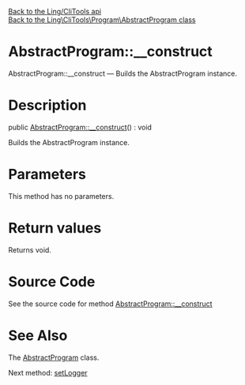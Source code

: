 [Back to the Ling/CliTools api](https://github.com/lingtalfi/CliTools/blob/master/doc/api/Ling/CliTools.md)<br>
[Back to the Ling\CliTools\Program\AbstractProgram class](https://github.com/lingtalfi/CliTools/blob/master/doc/api/Ling/CliTools/Program/AbstractProgram.md)


AbstractProgram::__construct
================



AbstractProgram::__construct — Builds the AbstractProgram instance.




Description
================


public [AbstractProgram::__construct](https://github.com/lingtalfi/CliTools/blob/master/doc/api/Ling/CliTools/Program/AbstractProgram/__construct.md)() : void




Builds the AbstractProgram instance.




Parameters
================

This method has no parameters.


Return values
================

Returns void.








Source Code
===========
See the source code for method [AbstractProgram::__construct](https://github.com/lingtalfi/CliTools/blob/master/Program/AbstractProgram.php#L97-L103)


See Also
================

The [AbstractProgram](https://github.com/lingtalfi/CliTools/blob/master/doc/api/Ling/CliTools/Program/AbstractProgram.md) class.

Next method: [setLogger](https://github.com/lingtalfi/CliTools/blob/master/doc/api/Ling/CliTools/Program/AbstractProgram/setLogger.md)<br>

